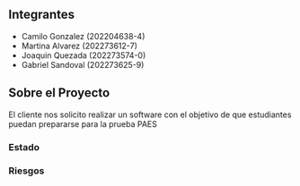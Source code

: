 ## Integrantes
* Camilo Gonzalez (202204638-4)
* Martina Alvarez (202273612-7)
* Joaquin Quezada (202273574-0)
* Gabriel Sandoval (202273625-9)
## Sobre el Proyecto
El cliente nos solicito realizar un software con el objetivo de que estudiantes puedan prepararse para la prueba PAES
### Estado

### Riesgos
